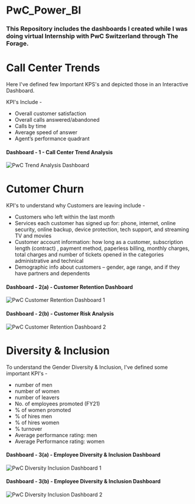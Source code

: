 # PwC_Power_BI

### This Repository includes the dashboards I created while I was doing virtual Internship with PwC Switzerland through The Forage.

# Call Center Trends

Here I've defined few Important KPS's and depicted those in an Interactive Dashboard.

KPI's Include - 

- Overall customer satisfaction
- Overall calls answered/abandoned
- Calls by time
- Average speed of answer
- Agent’s performance quadrant

#### Dashboard - 1 - Call Center Trend Analysis

![PwC Trend Analysis Dashboard](https://github.com/SanjaysAnalysis/PwC_Power_BI/assets/150272382/d9bf7742-58a3-4c33-8ad3-e3210b886f0d)

# Cutomer Churn

KPI's to understand why Customers are leaving include - 

- Customers who left within the last month
- Services each customer has signed up for: phone, internet, online security, online backup, device protection, tech support, and streaming TV and movies
- Customer account information: how long as a customer, subscription length (contract) , payment method, paperless billing, monthly charges, total charges and number of tickets opened in the categories administrative and technical
- Demographic info about customers – gender, age range, and if they have partners and dependents

#### Dashboard - 2(a) - Customer Retention Dashboard

![PwC Customer Retention Dashboard 1](https://github.com/SanjaysAnalysis/PwC_Power_BI/assets/150272382/eedbde1e-76aa-48cb-bcaf-87429525bd30)

#### Dashboard - 2(b) - Customer Risk Analysis

![PwC Customer Retention Dashboard 2](https://github.com/SanjaysAnalysis/PwC_Power_BI/assets/150272382/499cb56f-bf26-49bc-bdc1-be6a610f3703)

# Diversity & Inclusion

To understand the Gender Diversity & Inclusion, I've defined some important KPI's -

- number of men
- number of women
- number of leavers
- No. of employees promoted (FY21)
- % of women promoted
- % of hires men
- % of hires women
- % turnover
- Average performance rating: men
- Average Performance rating: women

#### Dashboard - 3(a) - Employee Diversity & Inclusion Dashboard

![PwC Diversity   Inclusion Dashboard 1](https://github.com/SanjaysAnalysis/PwC_Power_BI/assets/150272382/79f19526-fd13-482a-8a3c-0abfdf04d9c1)

#### Dashboard - 3(b) - Employee Diversity & Inclusion Dashboard

![PwC Diversity   Inclusion Dashboard 2](https://github.com/SanjaysAnalysis/PwC_Power_BI/assets/150272382/ece59eed-2350-4650-b4b2-b6d79b594f77)
